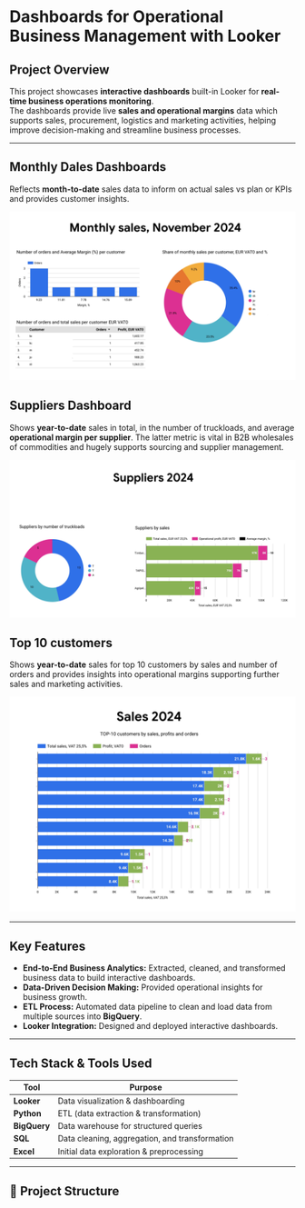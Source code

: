 #  Dashboards for Operational Business Management with Looker

## Project Overview
This project showcases **interactive dashboards** built-in Looker for **real-time business operations monitoring**.  
The dashboards provide live **sales and operational margins** data which supports sales, procurement, logistics and marketing activities, helping improve decision-making and streamline business processes.

---

## Monthly Dales Dashboards
Reflects **month-to-date** sales data to inform on actual sales vs plan or KPIs and provides customer insights.

![Monthly Sales Dashboard](images/monthly_sales.jpg)


## Suppliers Dashboard
Shows **year-to-date** sales in total, in the number of truckloads, and average **operational margin per supplier**. The latter metric is vital in B2B wholesales of commodities and hugely supports sourcing and supplier management. 

![Supplier Dashboard](images/suppliers_2024.jpg)


## Top 10 customers
Shows **year-to-date** sales for top 10 customers by sales and number of orders and provides insights into operational margins supporting further sales and marketing activities.

![Top 10 Customers Dashboard](images/top10_customers_2024.jpg)


---

## Key Features
- **End-to-End Business Analytics:** Extracted, cleaned, and transformed business data to build interactive dashboards.
- **Data-Driven Decision Making:** Provided operational insights for business growth.
- **ETL Process:** Automated data pipeline to clean and load data from multiple sources into **BigQuery**.
- **Looker Integration:** Designed and deployed interactive dashboards.

---

## Tech Stack & Tools Used
| Tool        | Purpose |
|------------|---------|
| **Looker** | Data visualization & dashboarding |
| **Python** | ETL (data extraction & transformation) |
| **BigQuery** | Data warehouse for structured queries |
| **SQL** | Data cleaning, aggregation, and transformation |
| **Excel** | Initial data exploration & preprocessing |

---

## 📂 Project Structure
